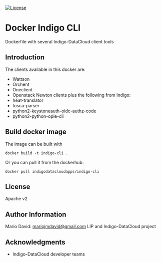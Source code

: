 [![License](http://img.shields.io/:license-apache-blue.svg?style=flat-square)](http://www.apache.org/licenses/LICENSE-2.0.html)

Docker Indigo CLI
=================

Dockerfile with several Indigo-DataCloud client tools


Introduction
------------

The clients available in this docker are:

* Wattson
* Orchent
* Oneclient
* Openstack Newton clients plus the following from Indigo:
 * heat-translator
 * tosca-parser
 * python2-keystoneauth-oidc-authz-code
 * python2-python-opie-cli

Build docker image
------------------

The image can be built with
```
docker build -t indigo-cli .
```

Or you can pull it from the dockerhub:
```
docker pull indigodatacloudapps/indigo-cli
```

License
-------

Apache v2

Author Information
------------------

Mario David: mariojmdavid@gmail.com
LIP and Indigo-DataCloud project

Acknowledgments
---------------

* Indigo-DataCloud developer teams

